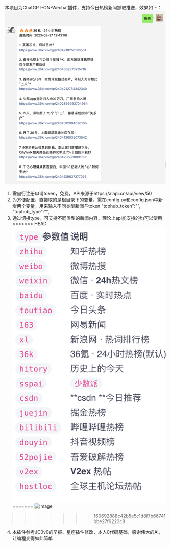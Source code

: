 本项目为ChatGPT-ON-Wechat插件，支持今日热榜新闻抓取推送，效果如下：
![Alt text](image.png)

1. 需自行注册申请token，免费，API来源于https://alapi.cn/api/view/50
2. 为方便配置，直接取的是根目录下的变量，需在config.py和config.json中新增两个变量，用来输入不同类型新闻与token 
    "tophub_token":"",
    "tophub_type":"",
3. 通过切换type，可支持不同类型的新闻内容，理论上api能支持的均可以使用
<<<<<<< HEAD
![Alt text](image-1.png)
=======
 ![image](https://github.com/fatwang2/tophub/assets/134143178/587dc232-6160-411f-94df-aa677e9da2a9)
>>>>>>> 160692888c42b5e5c1d8f7b66741bbe27f9223c8

4. 本插件参考JC0v0的早报、星座插件修改，本人0代码基础，感谢伟大的AI，让编程变得如此简单
